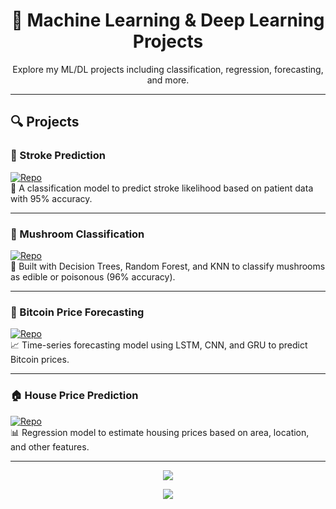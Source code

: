 <h1 align="center">🧠 Machine Learning & Deep Learning Projects</h1>

<p align="center">Explore my ML/DL projects including classification, regression, forecasting, and more.</p>

---

## 🔍 Projects

### 🧪 Stroke Prediction  
[![Repo](https://img.shields.io/badge/View%20Repo-Click%20Here-blue?style=for-the-badge&logo=github)](https://github.com/ammarelbordeny/Stroke-Prediction)  
🎯 A classification model to predict stroke likelihood based on patient data with 95% accuracy.

---

### 🍄 Mushroom Classification  
[![Repo](https://img.shields.io/badge/View%20Repo-Click%20Here-blue?style=for-the-badge&logo=github)](https://github.com/ammar876ahmed/mushroom-classification)  
🔬 Built with Decision Trees, Random Forest, and KNN to classify mushrooms as edible or poisonous (96% accuracy).

---

### 💸 Bitcoin Price Forecasting  
[![Repo](https://img.shields.io/badge/View%20Repo-Click%20Here-blue?style=for-the-badge&logo=github)](https://github.com/ammar876ahmed/bitcoin-forecasting)  
📈 Time-series forecasting model using LSTM, CNN, and GRU to predict Bitcoin prices.

---

### 🏠 House Price Prediction  
[![Repo](https://img.shields.io/badge/View%20Repo-Click%20Here-blue?style=for-the-badge&logo=github)](https://github.com/ammar876ahmed/house-price-prediction)  
📊 Regression model to estimate housing prices based on area, location, and other features.

---

<p align="center">
  <img src="https://skillicons.dev/icons?i=python,tensorflow,keras,scikit-learn,pandas,numpy" />
</p>

<p align="center">
  <a href="https://github.com/ammar876ahmed">
    <img src="https://img.shields.io/badge/Back%20to%20Profile-Click%20Here-success?style=for-the-badge&logo=github" />
  </a>
</p>
